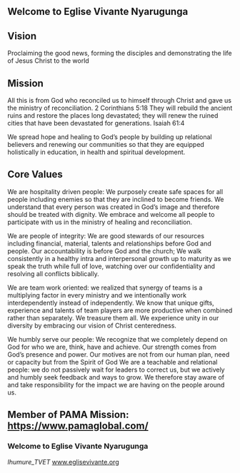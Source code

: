 ## Welcome to Eglise Vivante Nyarugunga

## Vision 
Proclaiming the good news, forming the disciples and demonstrating the life of Jesus Christ to the world
## Mission 
All this is from God who reconciled us to himself through Christ and gave us the ministry of reconciliation. 2 Corinthians 5:18
They will rebuild the ancient ruins and restore the places long devastated; they will renew the ruined cities that have been devastated for generations. Isaiah 61:4

We spread hope and healing to God’s people by building up relational believers and renewing our communities so that they are equipped holistically in education, in health and spiritual development.

## Core Values
We are hospitality driven people: We purposely create safe spaces for all people including enemies so that they are inclined to become friends.
We understand that every person was created in God’s image and therefore should be treated with dignity.
We embrace and welcome all people to participate with us in the ministry of healing and reconciliation.

We are people of integrity: We are good stewards of our resources including financial, material, talents and relationships before God and people.
Our accountability is before God and the church;
We walk consistently in a healthy intra and interpersonal growth up to maturity as we speak the truth while full of love, watching over our confidentiality and resolving all conflicts biblically.

We are team work oriented: we realized that synergy of teams is a multiplying factor in every ministry and we intentionally work interdependently instead of independently.
We know that unique gifts, experience and talents of team players are more productive when combined rather than separately. We treasure them all. 
We experience unity in our diversity by embracing our vision of Christ centeredness.

We humbly serve our people: We recognize that we completely depend on God for who we are, think, have and achieve.
Our strength comes from God’s presence and power.
Our motives are not from our human plan, need or capacity but from the Spirit of God
We are a teachable and relational people: we do not passively wait for leaders to correct us, but we actively and humbly seek feedback and ways to grow. We therefore stay aware of and take responsibility for the impact we are having on the people around us. 


## Member of PAMA Mission: https://www.pamaglobal.com/
### Welcome  to Eglise Vivante Nyarugunga 
_Ihumure_TVET_
www.eglisevivante.org
